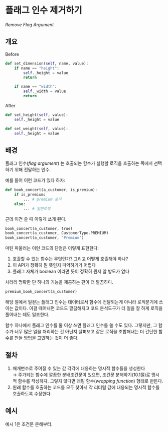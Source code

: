 # 플래그 인수 제거하기

_Remove Flag Argument_

## 개요

Before

```python
def set_dimension(self, name, value):
    if name == "height":
        self._height = value
        return

    if name == "width":
        self._width = value
        return
```

After

```python
def set_height(self, value):
    self._height = value

def set_weight(self, value):
    self._height = value
```

## 배경

플래그 인수(_flag argument_) 는 호출되는 함수가 실행할 로직을 호출하는 쪽에서 선택하기 위해 전달하는 인수.

예를 들어 이런 코드가 있다 하자:

```python
def book_concert(a_customer, is_premium):
    if is_premium:
        ... # premium 로직
    else:
        ... # 일반로직
```

근데 이건 쓸 때 이렇게 쓰게 된다.

```python
book_concert(a_customer, true)
book_concert(a_customer, CustomerType.PREMIUM)
book_concert(a_customer, "Premium")
```

마틴 파울러는 이런 코드의 단점은 이렇게 표현한다:

1. 호출할 수 있는 함수는 무엇인가? 그리고 어떻게 호출해야 하나?
2. 이 API가 정확히 뭔 뜻인지 파악하기가 어렵다 
3. 플래그 자체가 boolean 이라면 뜻이 정확히 뭔지 알 방도가 없다

차라리 명확한 단 하나의 기능을 제공하는 편이 더 깔끔하다.

```python
premium_book_concert(a_customer)
```

해당 절에서 일컫는 플래그 인수는 데이터로서 함수에 전달되는게 아니라 로직분기에 쓰이는 값이다.
이걸 떼어내면 코드도 깔끔해지고 코드 분석도구가 더 일을 잘 하게 로직을 풀어내는 데도 일조한다.

함수 하나에서 플래그 인수를 둘 이상 쓰면 플래그 인수를 쓸 수도 있다.
그렇지만, 그 함수가 너무 많은 일을 처리하는 건 아닌지 살펴보고 같은 로직을 조합해내는 더 간단한 함수를 만들 방법을 고민하는 것이 더 좋다.

## 절차

1. 매개변수로 주어질 수 있는 값 각각에 대응하는 명시적 함수들을 생성한다 <br />
→ 주가되는 함수에 깔끔한 분배조건문이 있으면, 조건문 분해하기(10.1절)로 명시적 함수를 작성하자. 그렇지 않다면 래핑 함수(_wrapping function_) 형태로 만든다.
2. 원래 함수를 호출하는 코드를 모두 찾아서 각 리터럴 값에 대응되는 명시적 함수를 호출하도록 수정한다.

## 예시

예시 1은 조건문 분해부터.